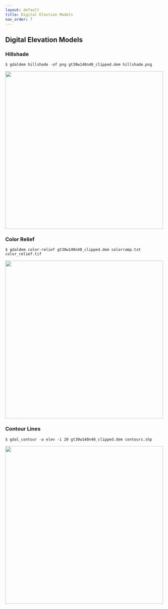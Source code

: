 ```yaml
---
layout: default
title: Digital Elevtion Models
nav_order: 7
---
```


## Digital Elevation Models

### Hillshade

```
$ gdaldem hillshade -of png gt30w140n40_clipped.dem hillshade.png
```


<img src="https://raw.githubusercontent.com/kimdurante/intro-to-gdal/master/images/hillshade.png" width="500">

### Color Relief

```
$ gdaldem color-relief gt30w140n40_clipped.dem colorramp.txt color_relief.tif
```


<img src="https://raw.githubusercontent.com/kimdurante/intro-to-gdal/master/images/colorrelief.png" width="500">

### Contour Lines

```
$ gdal_contour -a elev -i 20 gt30w140n40_clipped.dem contours.shp
```


<img src="https://raw.githubusercontent.com/kimdurante/intro-to-gdal/master/images/contours.png" width="500">
